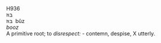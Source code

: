 <body>
  <p>H936<br>  בּוּז  <br> בּוּז  ‎  bûz  <br><i>booz </i><br>A primitive root; to <i>disrespect: - </i>contemn, despise, X utterly.<br></p>
 </body>